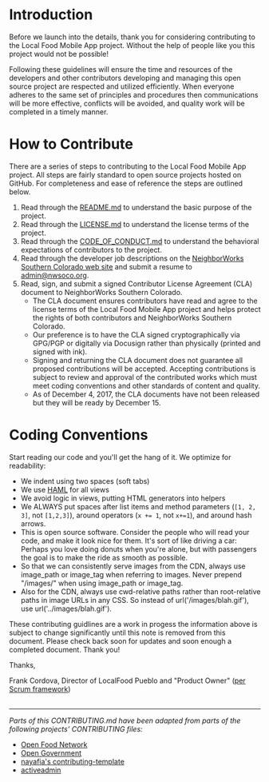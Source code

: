 

# Introduction

Before we launch into the details, thank you for considering contributing to the Local Food Mobile App project. Without the help of people like you this project would not be possible!

Following these guidelines will ensure the time and resources of the developers and other contributors developing and managing this open source project are respected and utilized efficiently. When everyone adheres to the same set of principles and procedures then communications will be more effective, conflicts will be avoided, and quality work will be completed in a timely manner.

# How to Contribute

There are a series of steps to contributing to the Local Food Mobile App project. All steps are fairly standard to open source projects hosted on GitHub. For completeness and ease of reference the steps are outlined below.

1. Read through the [README.md](README.md) to understand the basic purpose of the project.
2. Read through the [LICENSE.md](LICENSE.md) to understand the license terms of the project.
3. Read through the [CODE_OF_CONDUCT.md](CODE_OF_CONDUCT.md) to understand the behavioral expectations of contributors to the project.
4. Read through the developer job descriptions on the [NeighborWorks Southern Colorado web site](http://nwsoco.org/who-we-are/join-our-team.html) and submit a resume to admin@nwsoco.org.
5. Read, sign, and submit a signed Contributor License Agreement (CLA) document to NeighborWorks Southern Colorado.
   * The CLA document ensures contributors have read and agree to the license terms of the Local Food Mobile App project and helps protect the rights of both contributors and NeighborWorks Southern Colorado.
   * Our preference is to have the CLA signed cryptographically via GPG/PGP or digitally via Docusign rather than physically (printed and signed with ink).
   * Signing and returning the CLA document does not guarantee all proposed contributions will be accepted. Accepting contributions is subject to review and approval of the contributed works which must meet coding conventions and other standards of content and quality.
   * As of December 4, 2017, the CLA documents have not been released but they will be ready by December 15.

# Coding Conventions

Start reading our code and you'll get the hang of it. We optimize for readability:

  * We indent using two spaces (soft tabs)
  * We use [HAML](http://haml.info/) for all views
  * We avoid logic in views, putting HTML generators into helpers
  * We ALWAYS put spaces after list items and method parameters (`[1, 2, 3]`, not `[1,2,3]`), around operators (`x += 1`, not `x+=1`), and around hash arrows.
  * This is open source software. Consider the people who will read your code, and make it look nice for them. It's sort of like driving a car: Perhaps you love doing donuts when you're alone, but with passengers the goal is to make the ride as smooth as possible.
  * So that we can consistently serve images from the CDN, always use image_path or image_tag when referring to images. Never prepend "/images/" when using image_path or image_tag.
  * Also for the CDN, always use cwd-relative paths rather than root-relative paths in image URLs in any CSS. So instead of url('/images/blah.gif'), use url('../images/blah.gif').

These contributing guidlines are a work in progess the information above is subject to change significantly until this note is removed from this document. Please check back soon for updates and soon enough a completed document. Thank you!

Thanks,

Frank Cordova, Director of LocalFood Pueblo and "Product Owner" ([per Scrum framework](http://www.scrumguides.org/scrum-guide.html#team-po "Official Scrum Guide"))<br>
<br>
<hr><em>Parts of this CONTRIBUTING.md have been adapted from parts of the following projects' CONTRIBUTING files:</em><br>
<ul><li><a href="https://github.com/openfoodfoundation/openfoodnetwork/blob/master/CONTRIBUTING.md" target="_blank">Open Food Network</a></li>
<li><a href="https://github.com/opengovernment/opengovernment/blob/master/CONTRIBUTING.md" target="_blank">Open Government</a></li>
<li><a href="https://github.com/nayafia/contributing-template/blob/master/CONTRIBUTING-template.md" target="_blank">nayafia's contributing-template</a></li>
<li><a href="https://github.com/activeadmin/activeadmin/blob/master/CONTRIBUTING.md" target="_blank">activeadmin</a></li></ul>
